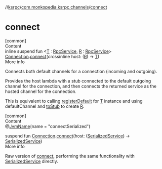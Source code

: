 //[ksrpc](../index.md)/[com.monkopedia.ksrpc.channels](index.md)/[connect](connect.md)



# connect  
[common]  
Content  
inline suspend fun <[T](connect.md) : [RpcService](../com.monkopedia.ksrpc/-rpc-service/index.md), [R](connect.md) : [RpcService](../com.monkopedia.ksrpc/-rpc-service/index.md)> [Connection](-connection/index.md).[connect](connect.md)(crossinline host: ([R](connect.md)) -> [T](connect.md))  
More info  


Connects both default channels for a connection (incoming and outgoing).



Provides the host lambda with a stub connected to the default outgoing channel for the connection, and then connects the returned service as the hosted channel for the connection.



This is equivalent to calling [registerDefault](register-default.md) for [T](connect.md) instance and using defaultChannel and [toStub](../com.monkopedia.ksrpc/to-stub.md) to create [R](connect.md).

  


[common]  
Content  
@[JvmName](https://kotlinlang.org/api/latest/jvm/stdlib/kotlin.jvm/-jvm-name/index.html)(name = "connectSerialized")  
  
suspend fun [Connection](-connection/index.md).[connect](connect.md)(host: ([SerializedService](-serialized-service/index.md)) -> [SerializedService](-serialized-service/index.md))  
More info  


Raw version of [connect](connect.md), performing the same functionality with [SerializedService](-serialized-service/index.md) directly.

  



